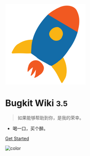 ![logo](assets/logo.svg) 

# Bugkit Wiki <small>3.5</small>

> 如果能够帮助到你，是我的荣幸。 

- 喝一口，买个醉。

[Get Started](#bugkit-wiki)

![color](#303030)
